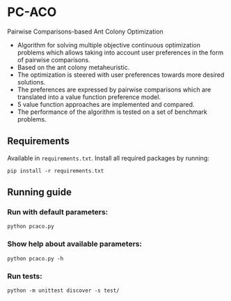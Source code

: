 # PC-ACO
Pairwise Comparisons-based Ant Colony Optimization

* Algorithm for solving multiple objective continuous optimization problems which allows taking into account user preferences in the form of pairwise comparisons.
* Based on the ant colony metaheuristic.
* The optimization is steered with user preferences towards more desired solutions.
* The preferences are expressed by pairwise comparisons which are translated into a value function preference model.
* 5 value function approaches are implemented and compared.
* The performance of the algorithm is tested on a set of benchmark problems.

## Requirements
Available in `requirements.txt`. Install all required packages by running:
```
pip install -r requirements.txt
```

## Running guide

### Run with default parameters:
```
python pcaco.py
```
### Show help about available parameters:
```
python pcaco.py -h
```
### Run tests:
```
python -m unittest discover -s test/
```
